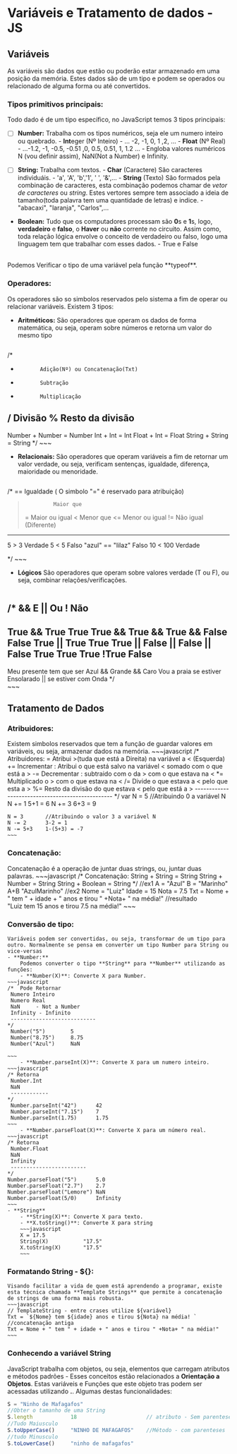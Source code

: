 # Variáveis e Tratamento de dados - JS

## Variáveis
As variáveis são dados que estão ou poderão estar armazenado em uma posição da memória. Estes dados são de um tipo e podem se operados ou relacionado de alguma forma ou até convertidos.

### Tipos primitivos principais:

Todo dado é de um tipo específico, no JavaScript temos 3 tipos principais:
- [ ] **Number:**
    Trabalha com os tipos numéricos, seja ele um numero inteiro ou quebrado.
       - **Int**eger (Nº Inteiro)
            - ... -2, -1, 0, 1 ,2, ...
       - **Float** (Nº Real)
            - ...-1.2, -1, -0.5, -0.51 ,0, 0.5, 0.51, 1, 1.2 ...
       - Engloba valores numéricos N (vou definir assim), NaN(Not a Number) e Infinity.

- [ ] **String:**
    Trabalha com textos.
        - **Char** (Caractere)
            São caracteres individuáis.
            - 'a', 'A', 'b','1', ' ', '&',...
        - **String** (Texto)
            São formados pela combinação de caracteres, esta combinação podemos chamar de *vetor de caracteres* ou *string*. Estes vertores sempre tem associado a ideia de tamanho(toda palavra tem uma quantidade de letras) e indice.
            - "abacaxi", "laranja", "Carlos",...
- **Boolean:**
    Tudo que os computadores processam são **0**s e **1**s, logo, **verdadeiro** e **falso**, o **Haver** ou **não** corrente no circuito. Assim como, toda relação lógica envolve o conceito de verdadeiro ou falso, logo uma linguagem tem que trabalhar com esses dados.
            - True e False
<br>
Podemos Verificar o tipo de uma variável pela função **typeof**.

### Operadores:
Os operadores são so simbolos reservados pelo sistema a fim de operar ou relacionar variáveis. Existem 3 tipos:
- **Aritméticos:**
    São operadores que operam os dados de forma matemática, ou seja, operam sobre números e retorna um valor do mesmo tipo 
    ~~~javascript
/*
 +            Adição(Nº) ou Concatenação(Txt)
 -            Subtração 
 *            Multiplicação
 /            Divisão
 %            Resto da divisão
-------------------------------
 Number + Number = Number
 Int + Int = Int
 Float + Int = Float
 String + String = String
*/
    ~~~
- **Relacionais:**
    São operadores que operam variáveis a fim de retornar um valor verdade, ou seja, verificam sentenças, igualdade, diferença, maioridade ou menoridade.
    ~~~javascript
/*
 ==             Igualdade ( O simbolo "=" é reservado para atribuição)
 >              Maior que
 >=             Maior ou igual
 <              Menor que
 <=             Menor ou igual
 !=             Não igual (Diferente)
 ---------------------------------------
 5 > 3              Verdade
 5 < 5              Falso
 "azul" == "lilaz"  Falso
 10 < 100           Verdade 
  
*/
    ~~~
- **Lógicos**
    São operadores que operam sobre valores verdade (T ou F), ou seja, combinar relações/verificações.
    ~~~javascript
/*
 &&             E
 ||             Ou
 !              Não
 -------------------------
 True && True                       True
 True && True && True && False      False
 True || True                       True
 True || False || False || False    True
 True                               True
 !True                              False
 --------------------------
 Meu presente tem que ser Azul && Grande && Caro
 Vou a praia se estiver Ensolarado || se estiver com Onda
*/        
    ~~~ 


## Tratamento de Dados

### Atribuidores:
Existem simbolos reservados que tem a função de guardar valores em variáveis, ou seja, armazenar dados na memória.
    ~~~javascript
    /*   Atribuidores:
     =          Atribui >(tuda que está a Direita) na variável a < (Esquerda)
     +=         Incrementar : Atribui o que está salvo na variável < somado com o que está a >
     -=         Decrementar : subtraido com o da > com o que estava na < 
     *=         Multiplicado o > com o que estava na <
     /=         Divide o que estava a < pelo que esta a >
     %=         Resto da divisão do que estava < pelo que está a >
    -------------------------------------------------
    */
    var N = 5   //Atribuindo 0 a variável N
    N += 1      5+1 = 6
    N += 3      6+3 = 9
    
    N = 3       //Atribuindo o valor 3 a variável N
    N -= 2      3-2 = 1
    N -= 5+3    1-(5+3) = -7      
    ~~~
### Concatenação:
Concatenação é a operação de juntar duas strings, ou, juntar duas palavras.
    ~~~javascript
    /* Concatenação:
      String + String   = String
      String + Number   = String
      String + Boolean  = String
    */
    //ex1
    A = "Azul"
    B = "Marinho"
    A+B             "AzulMarinho"
    //ex2
    Nome    = "Luiz"
    Idade   = 15
    Nota    = 7.5
    Txt     = Nome + " tem " + idade + " anos e tirou " +Nota+ " na média!"
    //resultado    
    "Luiz tem 15 anos e tirou 7.5 na média!" 
    ~~~

### Conversão de tipo:
    Variáveis podem ser convertidas, ou seja, transformar de um tipo para outro. Normalmente se pensa em converter um tipo Number para String ou vice-versas
    - **Number:**
        Podemos converter o tipo **String** para **Number** utilizando as funções:
        - **Number(X)**: Converte X para Number.
    ~~~javascript
    /*  Pode Retornar
     Numero Inteiro
     Numero Real
     NaN     - Not a Number
     Infinity - Infinito 
     ---------------------------
    */    
     Number("5")        5
     Number("8.75")     8.75
     Number("Azul")     NaN
    
    ~~~
        - **Number.parseInt(X)**: Converte X para um numero inteiro.
    ~~~javascript
    /* Retorna 
     Number.Int
     NaN
     ------------
    */
     Number.parseInt("42")      42
     Number.parseInt("7.15")    7
     Number.parseInt(1.75)      1.75     
    ~~~
        - **Number.parseFloat(X)**: Converte X para um número real.
    ~~~javascript
    /* Retorna
     Number.Float
     NaN
     Infinity
     ------------------------
    */
    Number.parseFloat("5")      5.0
    Number.parseFloat("2.7")    2.7
    Number.parseFloat("Lemore") NaN
    Number.parseFloat(5/0)      Infinity
    ~~~
    - **String**
        - **String(X)**: Converte X para texto.
        - **X.toString()**: Converte X para string
        ~~~javascript
        X = 17.5
        String(X)           "17.5"
        X.toString(X)       "17.5" 
        ~~~
### Formatando String - ${}:
    Visando facilitar a vida de quem está aprendendo a programar, existe esta técnica chamada **Template Strings** que permite a concatenação de strings de uma forma mais robusta.
    ~~~javascript
    // TemplateString - entre crases utilize ${variável}
    Txt = `${Nome} tem ${idade} anos e tirou ${Nota} na média! `  
    //concatenação antiga
    Txt = Nome + " tem " + idade + " anos e tirou " +Nota+ " na média!"
    ~~~

### Conhecendo a variável String
JavaScript trabalha com objetos, ou seja, elementos que carregam atributos e métodos padrões - Esses conceitos estão relacionados a **Orientação a Objetos**. Estas variáveis e Funções que este objeto tras podem ser acessadas utilizando **.**. Algumas destas funcionalidades:
~~~javascript
S = "Ninho de Mafagafos"
//Obter o tamanho de uma String
S.length            18                      // atributo - Sem parenteses
//Tudo Maiusculo
S.toUpperCase()     "NINHO DE MAFAGAFOS"    //Método - com parenteses
//tudo Minusculo
S.toLowerCase()     "ninho de mafagafos"
~~~



